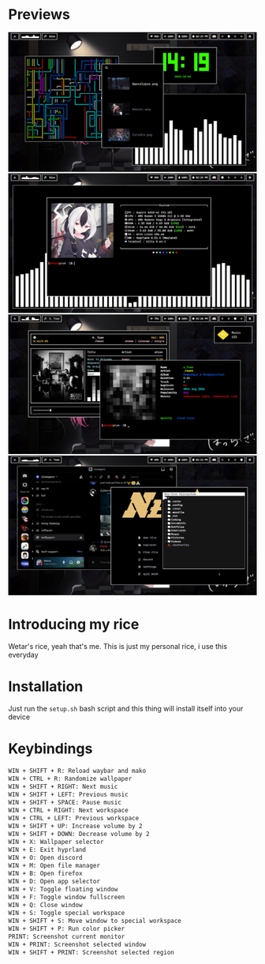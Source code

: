 # Previews
![preview1.png](./Assets/preview1.png)
![preview2.png](./Assets/preview2.png)
![preview3.png](./Assets/preview3.png)
![preview4.png](./Assets/preview4.png)

# Introducing my rice
Wetar's rice, yeah that's me. This is just my personal rice, i use this everyday

# Installation
Just run the `setup.sh` bash script and this thing will install itself into your device 

# Keybindings
```WIN + d: App selector
WIN + SHIFT + R: Reload waybar and mako
WIN + CTRL + R: Randomize wallpaper
WIN + SHIFT + RIGHT: Next music
WIN + SHIFT + LEFT: Previous music
WIN + SHIFT + SPACE: Pause music
WIN + CTRL + RIGHT: Next workspace
WIN + CTRL + LEFT: Previous workspace
WIN + SHIFT + UP: Increase volume by 2
WIN + SHIFT + DOWN: Decrease volume by 2
WIN + X: Wallpaper selector
WIN + E: Exit hyprland
WIN + O: Open discord
WIN + M: Open file manager
WIN + B: Open firefox
WIN + D: Open app selector
WIN + V: Toggle floating window
WIN + F: Toggle window fullscreen
WIN + Q: Close window
WIN + S: Toggle special workspace
WIN + SHIFT + S: Move window to special workspace
WIN + SHIFT + P: Run color picker
PRINT: Screenshot current monitor
WIN + PRINT: Screenshot selected window
WIN + SHIFT + PRINT: Screenshot selected region
